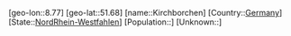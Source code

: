 ﻿---
location: [51.68,8.77]
type: City
tags:
- geo/City


SpocWebEntityId: 31436
isDeleted: false
confidential: public

---
[geo-lon::8.77]
[geo-lat::51.68]
[name::Kirchborchen]
[Country::[Germany](geo/Continent/Europe/Germany.md)]
[State::[NordRhein-Westfahlen](NordRhein-Westfahlen)]
[Population::]
[Unknown::]

